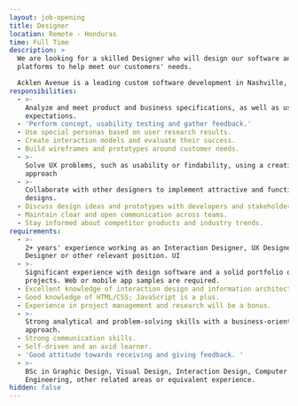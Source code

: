 ```yaml
---
layout: job-opening
title: Designer
location: Remote - Honduras
time: Full Time
description: >
  We are looking for a skilled Designer who will design our software and
  platforms to help meet our customers' needs.

  Acklen Avenue is a leading custom software development in Nashville, Tennessee. 
responsibilities:
  - >-
    Analyze and meet product and business specifications, as well as user
    expectations.
  - 'Perform concept, usability testing and gather feedback.'
  - Use special personas based on user research results.
  - Create interaction models and evaluate their success.
  - Build wireframes and prototypes around customer needs.
  - >-
    Solve UX problems, such as usability or findability, using a creative
    approach
  - >-
    Collaborate with other designers to implement attractive and functional
    designs.
  - Discuss design ideas and prototypes with developers and stakeholders.
  - Maintain clear and open communication across teams.
  - Stay informed about competitor products and industry trends.
requirements:
  - >-
    2+ years' experience working as an Interaction Designer, UX Designer,
    Designer or other relevant position. UI 
  - >-
    Significant experience with design software and a solid portfolio of design
    projects. Web or mobile app samples are required.
  - Excellent knowledge of interaction design and information architecture.
  - Good knowledge of HTML/CSS; JavaScript is a plus.
  - Experience in project management and research will be a bonus.
  - >-
    Strong analytical and problem-solving skills with a business-oriented
    approach.
  - Strong communication skills.
  - Self-driven and an avid learner.
  - 'Good attitude towards receiving and giving feedback. '
  - >-
    BSc in Graphic Design, Visual Design, Interaction Design, Computer Science,
    Engineering, other related areas or equivalent experience.
hidden: false
---
```


